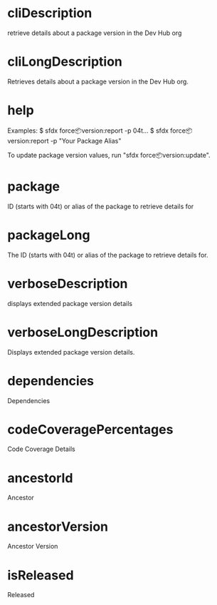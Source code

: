 # cliDescription

retrieve details about a package version in the Dev Hub org

# cliLongDescription

Retrieves details about a package version in the Dev Hub org.

# help

Examples:
$ sfdx force:package:version:report -p 04t...
$ sfdx force:package:version:report -p "Your Package Alias"

To update package version values, run "sfdx force:package:version:update".

# package

ID (starts with 04t) or alias of the package to retrieve details for

# packageLong

The ID (starts with 04t) or alias of the package to retrieve details for.

# verboseDescription

displays extended package version details

# verboseLongDescription

Displays extended package version details.

# dependencies

Dependencies

# codeCoveragePercentages

Code Coverage Details

# ancestorId

Ancestor

# ancestorVersion

Ancestor Version

# isReleased

Released
